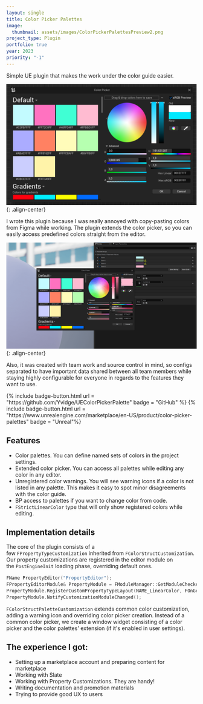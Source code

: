 ```yaml
---
layout: single
title: Color Picker Palettes
image:
  thumbnail: assets/images/ColorPickerPalettesPreview2.png
project_type: Plugin
portfolio: true
year: 2023
priority: "-1"
---
```


Simple UE plugin that makes the work under the color guide easier.

![ColorPicker](/assets/images/ColorPickerPalettes01.png){: .align-center}

I wrote this plugin because I was really annoyed with copy-pasting colors from Figma while working. The plugin extends the color picker, so you can easily access predefined colors straight from the editor.

![ColorPicker](/assets/images/ColorPickerPalettes02.png){: .align-center}

Also, it was created with team work and source control in mind, so configs separated to have important data shared between all team members while staying highly configurable for everyone in regards to the features they want to use.

<div class = "badge-box">
  {% include badge-button.html url = "https://github.com/Yvidge/UEColorPickerPalette" badge = "GitHub" %}
  {% include badge-button.html url = "https://www.unrealengine.com/marketplace/en-US/product/color-picker-palettes" badge = "Unreal"%}
</div>

## Features
- Color palettes. You can define named sets of colors in the project settings.
- Extended color picker. You can access all palettes while editing any color in any editor.
- Unregistered color warnings. You will see warning icons if a color is not listed in any palette. This makes it easy to spot minor disagreements with the color guide.
- BP access to palettes if you want to change color from code.
- `FStrictLinearColor` type that will only show registered colors while editing.

## Implementation details
The core of the plugin consists of a few `FPropertyTypeCustomization` inherited from `FColorStructCustomization`. Our property customizations are registered in the editor module on the `PostEngineInit` loading phase, overriding default ones.
```cpp
FName PropertyEditor("PropertyEditor");  
FPropertyEditorModule& PropertyModule = FModuleManager::GetModuleChecked<FPropertyEditorModule>(PropertyEditor);  
PropertyModule.RegisterCustomPropertyTypeLayout(NAME_LinearColor, FOnGetPropertyTypeCustomizationInstance::CreateStatic(&FColorStructPaletteCustomization::MakeInstance));
PropertyModule.NotifyCustomizationModuleChanged();
```
`FColorStructPaletteCustomization` extends common color customization, adding a warning icon and overriding color picker creation. Instead of a common color picker, we create a window widget consisting of a color picker and the color palettes' extension (if it's enabled in user settings).
## The experience I got:  
- Setting up a marketplace account and preparing content for marketplace
- Working with Slate
- Working with Property Customizations. They are handy!
- Writing documentation and promotion materials
- Trying to provide good UX to users